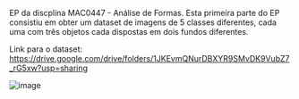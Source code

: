 EP da discplina MAC0447 - Análise de Formas.
Esta primeira parte do EP consistiu em obter um dataset de imagens de 5 classes diferentes, cada uma com três objetos cada dispostas em dois fundos diferentes.

Link para o dataset: https://drive.google.com/drive/folders/1JKEvmQNurDBXYR9SMvDK9VubZ7_rG5xw?usp=sharing

![image](https://github.com/enzofer1/mac0447formas/assets/135568836/ce79fda8-1e16-4b76-8127-2c47041c4e8f)


